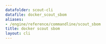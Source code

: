 ```yaml
---
datafolder: scout-cli
datafile: docker_scout_sbom
aliases:
- /engine/reference/commandline/scout_sbom
title: docker scout sbom
layout: cli
---
```


<!--
This page is automatically generated from Docker's source code. If you want to
suggest a change to the text that appears here, open a ticket in the source
repository on GitHub:

https://github.com/docker/scout-cli
-->
